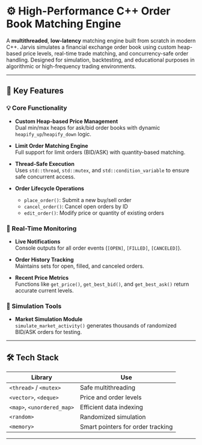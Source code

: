# ⚙️ High-Performance C++ Order Book Matching Engine

A **multithreaded**, **low-latency** matching engine built from scratch in modern C++. Jarvis simulates a financial exchange order book using custom heap-based price levels, real-time trade matching, and concurrency-safe order handling. Designed for simulation, backtesting, and educational purposes in algorithmic or high-frequency trading environments.

---

## 🚀 Key Features

### 💡 Core Functionality
- **Custom Heap-based Price Management**  
  Dual min/max heaps for ask/bid order books with dynamic `heapify_up`/`heapify_down` logic.
  
- **Limit Order Matching Engine**  
  Full support for limit orders (BID/ASK) with quantity-based matching.

- **Thread-Safe Execution**  
  Uses `std::thread`, `std::mutex`, and `std::condition_variable` to ensure safe concurrent access.

- **Order Lifecycle Operations**  
  - `place_order()`: Submit a new buy/sell order  
  - `cancel_order()`: Cancel open orders by ID  
  - `edit_order()`: Modify price or quantity of existing orders

### 📡 Real-Time Monitoring
- **Live Notifications**  
  Console outputs for all order events (`[OPEN]`, `[FILLED]`, `[CANCELED]`).

- **Order History Tracking**  
  Maintains sets for open, filled, and canceled orders.

- **Recent Price Metrics**  
  Functions like `get_price()`, `get_best_bid()`, and `get_best_ask()` return accurate current levels.

### 🧪 Simulation Tools
- **Market Simulation Module**  
  `simulate_market_activity()` generates thousands of randomized BID/ASK orders for testing.

---

## 🛠 Tech Stack

| Library | Use |
|--------|-----|
| `<thread>` / `<mutex>` | Safe multithreading |
| `<vector>`, `<deque>` | Price and order levels |
| `<map>`, `<unordered_map>` | Efficient data indexing |
| `<random>` | Randomized simulation |
| `<memory>` | Smart pointers for order tracking |

---
